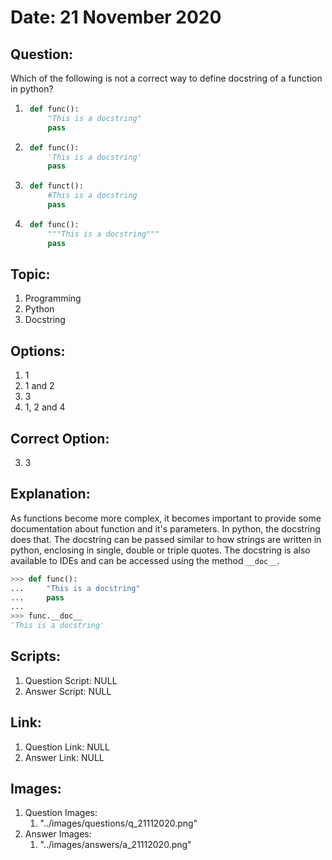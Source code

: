 # Date: 21 November 2020

## Question:
Which of the following is not a correct way to define docstring of a function in python?

1. ```python
    def func():
        "This is a docstring"
        pass
    ```
2. ```python
    def func():
        'This is a docstring'
        pass
    ```
3. ```python
    def funct():
        #This is a docstring
        pass
    ```
4. ```python
    def func():
        """This is a docstring"""
        pass
    ```

## Topic:
1. Programming
2. Python
3. Docstring

## Options:
1. 1
2. 1 and 2
3. 3
4. 1, 2 and 4

## Correct Option:
3. 3

## Explanation:
As functions become more complex, it becomes important to provide some documentation about function and it's parameters. In python, the docstring does that. The docstring can be passed similar to how strings are written in python, enclosing in single, double or triple quotes. The docstring is also available to IDEs and can be accessed using the method `__doc__`. 

```python
>>> def func():
...     "This is a docstring"
...     pass
...
>>> func.__doc__
'This is a docstring'
```
## Scripts:
1. Question Script: NULL
2. Answer Script: NULL

## Link:
1. Question Link: NULL
2. Answer Link: NULL

## Images:
1. Question Images:
   1. "../images/questions/q_21112020.png"
2. Answer Images:
   1. "../images/answers/a_21112020.png"
